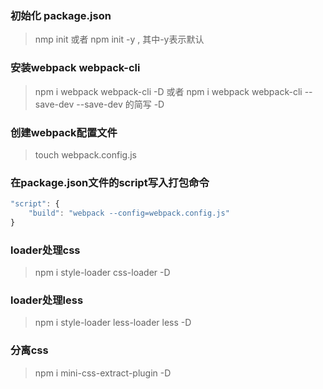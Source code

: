 ### 初始化 package.json
> nmp init 或者 npm init -y , 其中-y表示默认

### 安装webpack webpack-cli
> npm i webpack webpack-cli -D 或者 npm i webpack webpack-cli --save-dev
> --save-dev 的简写 -D

### 创建webpack配置文件
> touch webpack.config.js

### 在package.json文件的script写入打包命令
```javascript
"script": {
    "build": "webpack --config=webpack.config.js"
}
```

### loader处理css
> npm i style-loader css-loader -D

### loader处理less
> npm i style-loader less-loader less -D

### 分离css
> npm i mini-css-extract-plugin -D